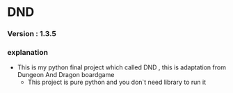 # DND
### Version : 1.3.5

### explanation
 - This is my python final project which called DND , this is adaptation from Dungeon And Dragon boardgame
    - This project is pure python and you don`t need library to run it
